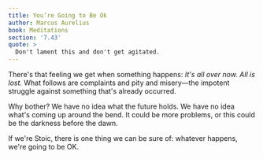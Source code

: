 ```yaml
---
title: You’re Going to Be Ok
author: Marcus Aurelius
book: Meditations
section: '7.43'
quote: >
  Don't lament this and don't get agitated.
---
```


There's that feeling we get when something happens: _It's all over now. All is lost._ What follows are complaints and pity and misery—the impotent struggle against something that's already occurred.

Why bother? We have no idea what the future holds. We have no idea what's coming up around the bend. It could be more problems, or this could be the darkness before the dawn.

If we're Stoic, there is one thing we can be sure of: whatever happens, we're going to be OK.
